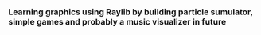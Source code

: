 ### Learning graphics using Raylib by building particle sumulator, simple games and probably a music visualizer in future
